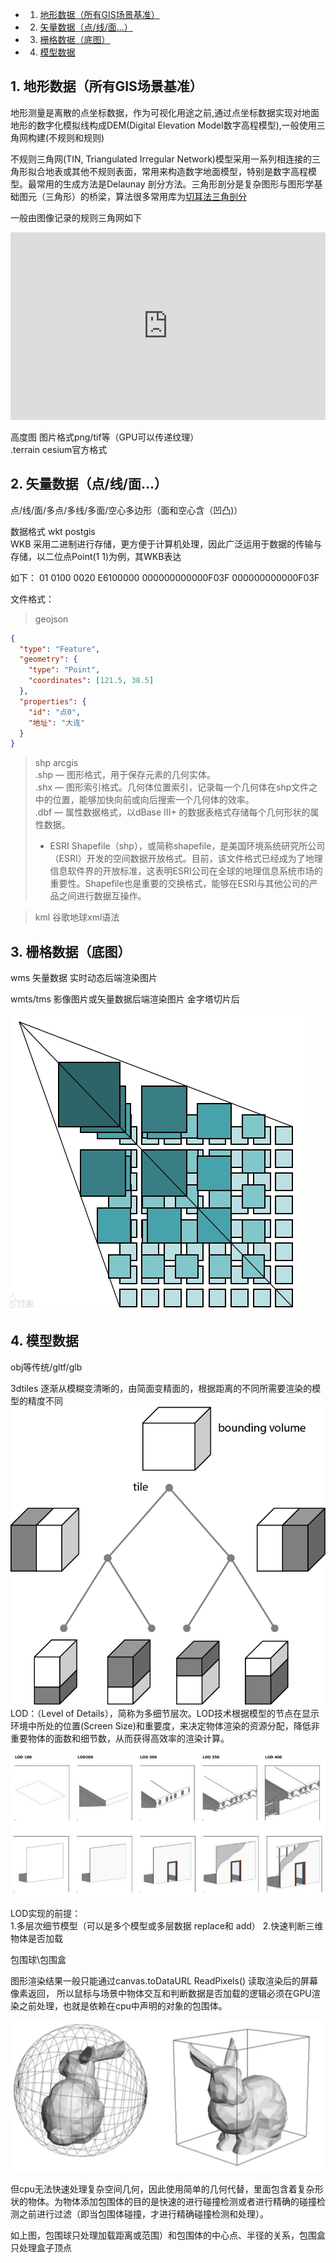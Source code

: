 <!-- vscode-markdown-toc -->
* 1. [地形数据（所有GIS场景基准）](#GIS)
* 2. [矢量数据（点/线/面...）](#...)
* 3. [栅格数据（底图）](#)
* 4. [模型数据](#-1)

<!-- vscode-markdown-toc-config
	numbering=true
	autoSave=true
	/vscode-markdown-toc-config -->
<!-- /vscode-markdown-toc -->
##  1. <a name='GIS'></a>地形数据（所有GIS场景基准）
地形测量是离散的点坐标数据，作为可视化用途之前,通过点坐标数据实现对地面地形的数字化模拟线构成DEM(Digital Elevation Model数字高程模型),一般使用三角网构建(不规则和规则)

不规则三角网(TIN, Triangulated Irregular Network)模型采用一系列相连接的三角形拟合地表或其他不规则表面，常用来构造数字地面模型，特别是数字高程模型。最常用的生成方法是Delaunay 剖分方法。三角形剖分是复杂图形与图形学基础图元（三角形）的桥梁，算法很多常用库为[切耳法三角剖分](https://github.com/mapbox/earcut  "github")  

一般由图像记录的规则三角网如下
<iframe height="300" style="width: 100%;" scrolling="no" title="Babylon earth  默认球状表面网格" src="https://codepen.io/itild/embed/rNpjQgN?default-tab=html%2Cresult&editable=true&theme-id=light" frameborder="no" loading="lazy" allowtransparency="true" allowfullscreen="true">
  See the Pen <a href="https://codepen.io/itild/pen/rNpjQgN">
  Babylon earth  默认球状表面网格</a> by lpp (<a href="https://codepen.io/itild">@itild</a>)
  on <a href="https://codepen.io">CodePen</a>.
</iframe>


高度图  图片格式png/tif等（GPU可以传递纹理）  
.terrain  cesium官方格式 


##  2. <a name='...'></a>矢量数据（点/线/面...）
点/线/面/多点/多线/多面/空心多边形（面和空心含（凹凸)）

数据格式
wkt postgis  
WKB  采用二进制进行存储，更方便于计算机处理，因此广泛运用于数据的传输与存储，以二位点Point(1 1)为例，其WKB表达

如下：
01  0100 0020 E6100000  000000000000F03F 000000000000F03F

文件格式：  
> geojson  
```json
{
  "type": "Feature",
  "geometry": {
    "type": "Point",
    "coordinates": [121.5, 38.5]
  },
  "properties": {
    "id": "点0",
    "地址": "大连"
  }
}
```
> shp arcgis  
.shp — 图形格式，用于保存元素的几何实体。  
.shx — 图形索引格式。几何体位置索引，记录每一个几何体在shp文件之中的位置，能够加快向前或向后搜索一个几何体的效率。  
.dbf — 属性数据格式，以dBase III+ 的数据表格式存储每个几何形状的属性数据。
>* ESRI Shapefile（shp），或简称shapefile，是美国环境系统研究所公司（ESRI）开发的空间数据开放格式。目前，该文件格式已经成为了地理信息软件界的开放标准，这表明ESRI公司在全球的地理信息系统市场的重要性。Shapefile也是重要的交换格式，能够在ESRI与其他公司的产品之间进行数据互操作。 
 

> kml 谷歌地球xml语法 




##  3. <a name=''></a>栅格数据（底图）

wms 矢量数据 实时动态后端渲染图片

wmts/tms 影像图片或矢量数据后端渲染图片 金字塔切片后

![切片](./lib/切片.png)


##  4. <a name='-1'></a>模型数据

obj等传统/gltf/glb

3dtiles
逐渐从模糊变清晰的，由简面变精面的，根据距离的不同所需要渲染的模型的精度不同
![切片](./lib/3dtiles.png)
LOD：（Level of Details），简称为多细节层次。LOD技术根据模型的节点在显示环境中所处的位置(Screen Size)和重要度，来决定物体渲染的资源分配，降低非重要物体的面数和细节数，从而获得高效率的渲染计算。

![切片](./lib/LOD.png)


LOD实现的前提：  
1.多层次细节模型（可以是多个模型或多层数据 replace和 add）
2.快速判断三维物体是否加载

包围球\包围盒

图形渲染结果一般只能通过canvas.toDataURL ReadPixels() 读取渲染后的屏幕像素返回，
所以鼠标与场景中物体交互和判断数据是否加载的逻辑必须在GPU渲染之前处理，也就是依赖在cpu中声明的对象的包围体。

![切片](./lib/包围体.jpg)

但cpu无法快速处理复杂空间几何，因此使用简单的几何代替，里面包含着复杂形状的物体。为物体添加包围体的目的是快速的进行碰撞检测或者进行精确的碰撞检测之前进行过滤（即当包围体碰撞，才进行精确碰撞检测和处理）。

如上图，包围球只处理加载距离或范围）和包围体的中心点、半径的关系，包围盒只处理盒子顶点











